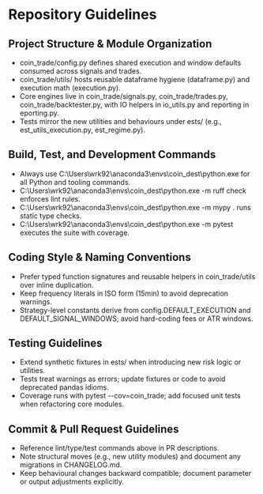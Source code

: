 # Repository Guidelines

## Project Structure & Module Organization
- coin_trade/config.py defines shared execution and window defaults consumed across signals and trades.
- coin_trade/utils/ hosts reusable dataframe hygiene (dataframe.py) and execution math (execution.py).
- Core engines live in coin_trade/signals.py, coin_trade/trades.py, coin_trade/backtester.py, with IO helpers in io_utils.py and reporting in eporting.py.
- Tests mirror the new utilities and behaviours under 	ests/ (e.g., 	est_utils_execution.py, 	est_regime.py).

## Build, Test, and Development Commands
- Always use C:\Users\wrk92\anaconda3\envs\coin_dest\python.exe for all Python and tooling commands.
- C:\Users\wrk92\anaconda3\envs\coin_dest\python.exe -m ruff check enforces lint rules.
- C:\Users\wrk92\anaconda3\envs\coin_dest\python.exe -m mypy . runs static type checks.
- C:\Users\wrk92\anaconda3\envs\coin_dest\python.exe -m pytest executes the suite with coverage.

## Coding Style & Naming Conventions
- Prefer typed function signatures and reusable helpers in coin_trade/utils over inline duplication.
- Keep frequency literals in ISO form (15min) to avoid deprecation warnings.
- Strategy-level constants derive from config.DEFAULT_EXECUTION and DEFAULT_SIGNAL_WINDOWS; avoid hard-coding fees or ATR windows.

## Testing Guidelines
- Extend synthetic fixtures in 	ests/ when introducing new risk logic or utilities.
- Tests treat warnings as errors; update fixtures or code to avoid deprecated pandas idioms.
- Coverage runs with pytest --cov=coin_trade; add focused unit tests when refactoring core modules.

## Commit & Pull Request Guidelines
- Reference lint/type/test commands above in PR descriptions.
- Note structural moves (e.g., new utility modules) and document any migrations in CHANGELOG.md.
- Keep behavioural changes backward compatible; document parameter or output adjustments explicitly.
